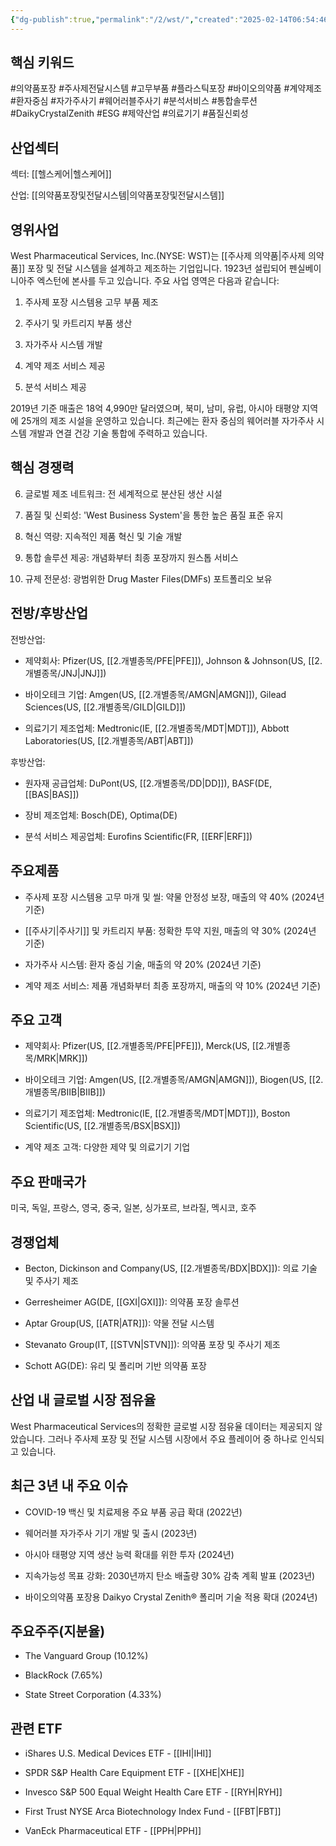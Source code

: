 ```yaml
---
{"dg-publish":true,"permalink":"/2/wst/","created":"2025-02-14T06:54:46.827+09:00","updated":"2025-07-29T21:37:05.406+09:00"}
---
```


## 핵심 키워드

#의약품포장 #주사제전달시스템 #고무부품 #플라스틱포장 #바이오의약품 #계약제조 #환자중심 #자가주사기 #웨어러블주사기 #분석서비스 #통합솔루션 #DaikyCrystalZenith #ESG #제약산업 #의료기기 #품질신뢰성

## 산업섹터

섹터: [[헬스케어\|헬스케어]]

산업: [[의약품포장및전달시스템\|의약품포장및전달시스템]]

## 영위사업

West Pharmaceutical Services, Inc.(NYSE: WST)는 [[주사제 의약품\|주사제 의약품]] 포장 및 전달 시스템을 설계하고 제조하는 기업입니다. 1923년 설립되어 펜실베이니아주 엑스턴에 본사를 두고 있습니다. 주요 사업 영역은 다음과 같습니다:

1. 주사제 포장 시스템용 고무 부품 제조
    
2. 주사기 및 카트리지 부품 생산
    
3. 자가주사 시스템 개발
    
4. 계약 제조 서비스 제공
    
5. 분석 서비스 제공
    

2019년 기준 매출은 18억 4,990만 달러였으며, 북미, 남미, 유럽, 아시아 태평양 지역에 25개의 제조 시설을 운영하고 있습니다. 최근에는 환자 중심의 웨어러블 자가주사 시스템 개발과 연결 건강 기술 통합에 주력하고 있습니다.

## 핵심 경쟁력

6. 글로벌 제조 네트워크: 전 세계적으로 분산된 생산 시설
    
7. 품질 및 신뢰성: 'West Business System'을 통한 높은 품질 표준 유지
    
8. 혁신 역량: 지속적인 제품 혁신 및 기술 개발
    
9. 통합 솔루션 제공: 개념화부터 최종 포장까지 원스톱 서비스
    
10. 규제 전문성: 광범위한 Drug Master Files(DMFs) 포트폴리오 보유
    

## 전방/후방산업

전방산업:

- 제약회사: Pfizer(US, [[2.개별종목/PFE\|PFE]]), Johnson & Johnson(US, [[2.개별종목/JNJ\|JNJ]])
    
- 바이오테크 기업: Amgen(US, [[2.개별종목/AMGN\|AMGN]]), Gilead Sciences(US, [[2.개별종목/GILD\|GILD]])
    
- 의료기기 제조업체: Medtronic(IE, [[2.개별종목/MDT\|MDT]]), Abbott Laboratories(US, [[2.개별종목/ABT\|ABT]])
    

후방산업:

- 원자재 공급업체: DuPont(US, [[2.개별종목/DD\|DD]]), BASF(DE, [[BAS\|BAS]])
    
- 장비 제조업체: Bosch(DE), Optima(DE)
    
- 분석 서비스 제공업체: Eurofins Scientific(FR, [[ERF\|ERF]])
    

## 주요제품

- 주사제 포장 시스템용 고무 마개 및 씰: 약물 안정성 보장, 매출의 약 40% (2024년 기준)
    
- [[주사기\|주사기]] 및 카트리지 부품: 정확한 투약 지원, 매출의 약 30% (2024년 기준)
    
- 자가주사 시스템: 환자 중심 기술, 매출의 약 20% (2024년 기준)
    
- 계약 제조 서비스: 제품 개념화부터 최종 포장까지, 매출의 약 10% (2024년 기준)
    

## 주요 고객

- 제약회사: Pfizer(US, [[2.개별종목/PFE\|PFE]]), Merck(US, [[2.개별종목/MRK\|MRK]])
    
- 바이오테크 기업: Amgen(US, [[2.개별종목/AMGN\|AMGN]]), Biogen(US, [[2.개별종목/BIIB\|BIIB]])
    
- 의료기기 제조업체: Medtronic(IE, [[2.개별종목/MDT\|MDT]]), Boston Scientific(US, [[2.개별종목/BSX\|BSX]])
    
- 계약 제조 고객: 다양한 제약 및 의료기기 기업
    

## 주요 판매국가

미국, 독일, 프랑스, 영국, 중국, 일본, 싱가포르, 브라질, 멕시코, 호주

## 경쟁업체

- Becton, Dickinson and Company(US, [[2.개별종목/BDX\|BDX]]): 의료 기술 및 주사기 제조
    
- Gerresheimer AG(DE, [[GXI\|GXI]]): 의약품 포장 솔루션
    
- Aptar Group(US, [[ATR\|ATR]]): 약물 전달 시스템
    
- Stevanato Group(IT, [[STVN\|STVN]]): 의약품 포장 및 주사기 제조
    
- Schott AG(DE): 유리 및 폴리머 기반 의약품 포장
    

## 산업 내 글로벌 시장 점유율

West Pharmaceutical Services의 정확한 글로벌 시장 점유율 데이터는 제공되지 않았습니다. 그러나 주사제 포장 및 전달 시스템 시장에서 주요 플레이어 중 하나로 인식되고 있습니다.

## 최근 3년 내 주요 이슈

- COVID-19 백신 및 치료제용 주요 부품 공급 확대 (2022년)
    
- 웨어러블 자가주사 기기 개발 및 출시 (2023년)
    
- 아시아 태평양 지역 생산 능력 확대를 위한 투자 (2024년)
    
- 지속가능성 목표 강화: 2030년까지 탄소 배출량 30% 감축 계획 발표 (2023년)
    
- 바이오의약품 포장용 Daikyo Crystal Zenith® 폴리머 기술 적용 확대 (2024년)
    

## 주요주주(지분율)

- The Vanguard Group (10.12%)
    
- BlackRock (7.65%)
    
- State Street Corporation (4.33%)
    

## 관련 ETF

- iShares U.S. Medical Devices ETF - [[IHI\|IHI]]
    
- SPDR S&P Health Care Equipment ETF - [[XHE\|XHE]]
    
- Invesco S&P 500 Equal Weight Health Care ETF - [[RYH\|RYH]]
    
- First Trust NYSE Arca Biotechnology Index Fund - [[FBT\|FBT]]
    
- VanEck Pharmaceutical ETF - [[PPH\|PPH]]